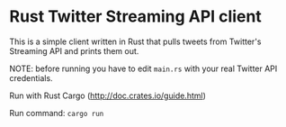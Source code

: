 Rust Twitter Streaming API client
=================================

This is a simple client written in Rust that pulls tweets from Twitter's Streaming API and prints them out.

NOTE: before running you have to edit `main.rs` with your real Twitter API credentials.

Run with Rust Cargo (http://doc.crates.io/guide.html)

Run command: `cargo run`
